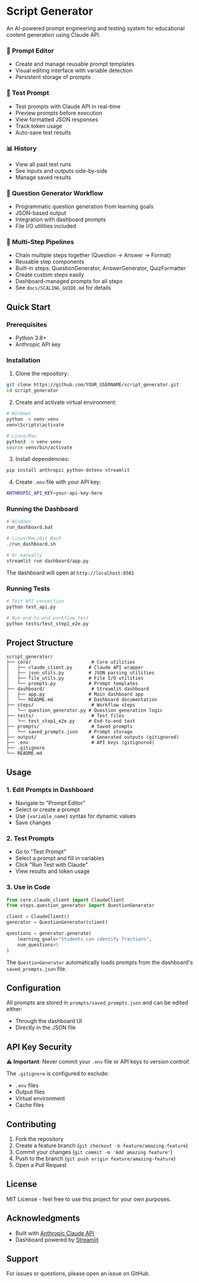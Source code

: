 # Script Generator

An AI-powered prompt engineering and testing system for educational content generation using Claude API.

### 📝 Prompt Editor
- Create and manage reusable prompt templates
- Visual editing interface with variable detection
- Persistent storage of prompts

### 🧪 Test Prompt
- Test prompts with Claude API in real-time
- Preview prompts before execution
- View formatted JSON responses
- Track token usage
- Auto-save test results

### 📊 History
- View all past test runs
- See inputs and outputs side-by-side
- Manage saved results

### 🔧 Question Generator Workflow
- Programmatic question generation from learning goals
- JSON-based output
- Integration with dashboard prompts
- File I/O utilities included

### 🔗 Multi-Step Pipelines
- Chain multiple steps together (Question → Answer → Format)
- Reusable step components
- Built-in steps: QuestionGenerator, AnswerGenerator, QuizFormatter
- Create custom steps easily
- Dashboard-managed prompts for all steps
- See `docs/SCALING_GUIDE.md` for details

## Quick Start

### Prerequisites
- Python 3.8+
- Anthropic API key

### Installation

1. Clone the repository:
```bash
git clone https://github.com/YOUR_USERNAME/script_generator.git
cd script_generator
```

2. Create and activate virtual environment:
```bash
# Windows
python -m venv venv
venv\Scripts\activate

# Linux/Mac
python3 -m venv venv
source venv/bin/activate
```

3. Install dependencies:
```bash
pip install anthropic python-dotenv streamlit
```

4. Create `.env` file with your API key:
```bash
ANTHROPIC_API_KEY=your-api-key-here
```

### Running the Dashboard

```bash
# Windows
run_dashboard.bat

# Linux/Mac/Git Bash
./run_dashboard.sh

# Or manually
streamlit run dashboard/app.py
```

The dashboard will open at `http://localhost:8501`

### Running Tests

```bash
# Test API connection
python test_api.py

# Run end-to-end workflow test
python tests/test_step1_e2e.py
```

## Project Structure

```
script_generator/
├── core/                      # Core utilities
│   ├── claude_client.py      # Claude API wrapper
│   ├── json_utils.py         # JSON parsing utilities
│   ├── file_utils.py         # File I/O utilities
│   └── prompts.py            # Prompt templates
├── dashboard/                 # Streamlit dashboard
│   ├── app.py                # Main dashboard app
│   └── README.md             # Dashboard documentation
├── steps/                     # Workflow steps
│   └── question_generator.py # Question generation logic
├── tests/                     # Test files
│   └── test_step1_e2e.py     # End-to-end test
├── prompts/                   # Saved prompts
│   └── saved_prompts.json    # Prompt storage
├── output/                    # Generated outputs (gitignored)
├── .env                       # API keys (gitignored)
├── .gitignore
└── README.md
```

## Usage

### 1. Edit Prompts in Dashboard
- Navigate to "Prompt Editor"
- Select or create a prompt
- Use `{variable_name}` syntax for dynamic values
- Save changes

### 2. Test Prompts
- Go to "Test Prompt"
- Select a prompt and fill in variables
- Click "Run Test with Claude"
- View results and token usage

### 3. Use in Code
```python
from core.claude_client import ClaudeClient
from steps.question_generator import QuestionGenerator

client = ClaudeClient()
generator = QuestionGenerator(client)

questions = generator.generate(
    learning_goals="Students can identify fractions",
    num_questions=5
)
```

The `QuestionGenerator` automatically loads prompts from the dashboard's `saved_prompts.json` file.

## Configuration

All prompts are stored in `prompts/saved_prompts.json` and can be edited either:
- Through the dashboard UI
- Directly in the JSON file

## API Key Security

⚠️ **Important**: Never commit your `.env` file or API keys to version control!

The `.gitignore` is configured to exclude:
- `.env` files
- Output files
- Virtual environment
- Cache files

## Contributing

1. Fork the repository
2. Create a feature branch (`git checkout -b feature/amazing-feature`)
3. Commit your changes (`git commit -m 'Add amazing feature'`)
4. Push to the branch (`git push origin feature/amazing-feature`)
5. Open a Pull Request

## License

MIT License - feel free to use this project for your own purposes.

## Acknowledgments

- Built with [Anthropic Claude API](https://www.anthropic.com/)
- Dashboard powered by [Streamlit](https://streamlit.io/)

## Support

For issues or questions, please open an issue on GitHub.
